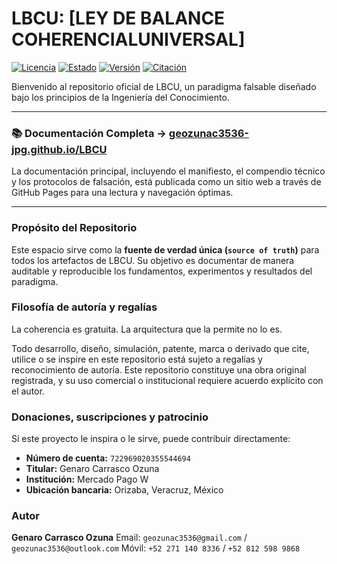 # LBCU: [LEY DE BALANCE COHERENCIALUNIVERSAL]

[![Licencia](https://img.shields.io/badge/License-Multi--license-blue)](LICENSES/)
[![Estado](https://img.shields.io/badge/Estado-Paradigma_en_Construcción-orange)](docs/canon_paradigmatico.md)
[![Versión](https.img.shields.io/badge/Versión-1.0-blueviolet)](RELEASE_NOTES.md)
[![Citación](https://img.shields.io/badge/Citar-CITATION.cff-informational)](CITATION.cff)

Bienvenido al repositorio oficial de LBCU, un paradigma falsable diseñado bajo los principios de la Ingeniería del Conocimiento.

---

### 📚 **Documentación Completa → [geozunac3536-jpg.github.io/LBCU](https://geozunac3536-jpg.github.io/LBCU)**

La documentación principal, incluyendo el manifiesto, el compendio técnico y los protocolos de falsación, está publicada como un sitio web a través de GitHub Pages para una lectura y navegación óptimas.

---

### Propósito del Repositorio

Este espacio sirve como la **fuente de verdad única (`source of truth`)** para todos los artefactos de LBCU. Su objetivo es documentar de manera auditable y reproducible los fundamentos, experimentos y resultados del paradigma.

### Filosofía de autoría y regalías

La coherencia es gratuita. La arquitectura que la permite no lo es.

Todo desarrollo, diseño, simulación, patente, marca o derivado que cite, utilice o se inspire en este repositorio está sujeto a regalías y reconocimiento de autoría. Este repositorio constituye una obra original registrada, y su uso comercial o institucional requiere acuerdo explícito con el autor.

### Donaciones, suscripciones y patrocinio

Si este proyecto le inspira o le sirve, puede contribuir directamente:

- **Número de cuenta:** `722969020355544694`
- **Titular:** Genaro Carrasco Ozuna
- **Institución:** Mercado Pago W
- **Ubicación bancaria:** Orizaba, Veracruz, México

### Autor

**Genaro Carrasco Ozuna**
Email: `geozunac3536@gmail.com` / `geozunac3536@outlook.com`
Móvil: `+52 271 140 8336` / `+52 812 598 9868`
